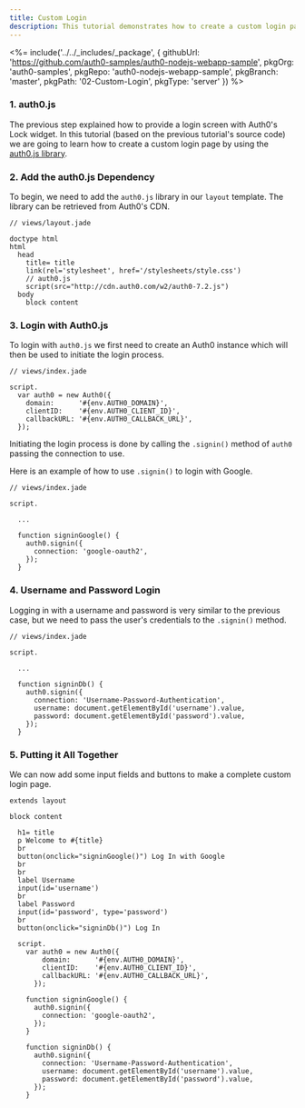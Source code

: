 ```yaml
---
title: Custom Login
description: This tutorial demonstrates how to create a custom login page for your web application by using the auth0.js library
---
```


<%= include('../../_includes/_package', {
  githubUrl: 'https://github.com/auth0-samples/auth0-nodejs-webapp-sample',
  pkgOrg: 'auth0-samples',
  pkgRepo: 'auth0-nodejs-webapp-sample',
  pkgBranch: 'master',
  pkgPath: '02-Custom-Login',
  pkgType: 'server'
}) %>

### 1. auth0.js

The previous step explained how to provide a login screen with Auth0's Lock widget. In this tutorial (based on the previous tutorial's source code) we are going to learn how to create a custom login page by using the [auth0.js library](/libraries/auth0js).

### 2. Add the auth0.js Dependency

To begin, we need to add the `auth0.js` library in our `layout` template. The library can be retrieved from Auth0's CDN.

```jade
// views/layout.jade

doctype html
html
  head
    title= title
    link(rel='stylesheet', href='/stylesheets/style.css')
    // auth0.js
    script(src="http://cdn.auth0.com/w2/auth0-7.2.js")
  body
    block content
```

### 3. Login with Auth0.js

To login with `auth0.js` we first need to create an Auth0 instance which will
then be used to initiate the login process.

```jade
// views/index.jade

script.
  var auth0 = new Auth0({
    domain:      '#{env.AUTH0_DOMAIN}',
    clientID:    '#{env.AUTH0_CLIENT_ID}',
    callbackURL: '#{env.AUTH0_CALLBACK_URL}',
  });
```

Initiating the login process is done by calling the `.signin()` method of `auth0`
passing the connection to use.

Here is an example of how to use `.signin()` to login with Google.

```jade
// views/index.jade

script.

  ...

  function signinGoogle() {
    auth0.signin({
      connection: 'google-oauth2',
    });
  }
```

### 4. Username and Password Login

Logging in with a username and password is very similar to the previous case, but we need to pass the user's credentials to the `.signin()` method.

```jade
// views/index.jade

script.

  ...

  function signinDb() {
    auth0.signin({
      connection: 'Username-Password-Authentication',
      username: document.getElementById('username').value,
      password: document.getElementById('password').value,
    });
  }
```

### 5. Putting it All Together

We can now add some input fields and buttons to make a complete custom login page.

```jade
extends layout

block content

  h1= title
  p Welcome to #{title}
  br
  button(onclick="signinGoogle()") Log In with Google
  br
  br
  label Username
  input(id='username')
  br
  label Password
  input(id='password', type='password')
  br
  button(onclick="signinDb()") Log In

  script.
    var auth0 = new Auth0({
        domain:      '#{env.AUTH0_DOMAIN}',
        clientID:    '#{env.AUTH0_CLIENT_ID}',
        callbackURL: '#{env.AUTH0_CALLBACK_URL}',
      });

    function signinGoogle() {
      auth0.signin({
        connection: 'google-oauth2',
      });
    }

    function signinDb() {
      auth0.signin({
        connection: 'Username-Password-Authentication',
        username: document.getElementById('username').value,
        password: document.getElementById('password').value,
      });
    }
```
